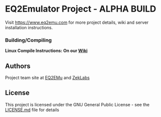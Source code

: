 # EQ2Emulator Project - **ALPHA BUILD**

Visit https://www.eq2emu.com for more project details, wiki and server installation instructions.

### Building/Compiling

**Linux Compile Instructions: On our [Wiki](http://eq2emu.com:3001/Guides/DeveloperGuides/CompileSourceLinux)**

## Authors

Project team site at [EQ2EMu](https://www.eq2emu.com) and [ZekLabs](https://www.zeklabs.com)

## License

This project is licensed under the GNU General Public License - see the [LICENSE.md](LICENSE.md) file for details